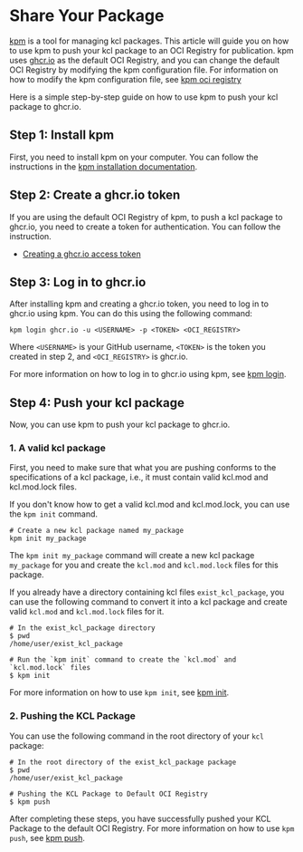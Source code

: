 # Share Your Package

[kpm](https://github.com/KusionStack/kpm) is a tool for managing kcl packages. This article will guide you on how to use kpm to push your kcl package to an OCI Registry for publication. kpm uses [ghcr.io](https://ghcr.io) as the default OCI Registry, and you can change the default OCI Registry by modifying the kpm configuration file. For information on how to modify the kpm configuration file, see [kpm oci registry](https://github.com/kcl-lang/kpm/blob/main/docs/kpm_oci.md#kpm-registry)

Here is a simple step-by-step guide on how to use kpm to push your kcl package to ghcr.io.

## Step 1: Install kpm

First, you need to install kpm on your computer. You can follow the instructions in the [kpm installation documentation](https://kcl-lang.io/docs/user_docs/guides/package-management/installation).

## Step 2: Create a ghcr.io token

If you are using the default OCI Registry of kpm, to push a kcl package to ghcr.io, you need to create a token for authentication. You can follow the instruction.

- [Creating a ghcr.io access token](https://docs.github.com/en/authentication/keeping-your-account-and-data-secure/managing-your-personal-access-tokens#creating-a-personal-access-token-classic)

## Step 3: Log in to ghcr.io

After installing kpm and creating a ghcr.io token, you need to log in to ghcr.io using kpm. You can do this using the following command:

```shell
kpm login ghcr.io -u <USERNAME> -p <TOKEN> <OCI_REGISTRY>
```

Where `<USERNAME>` is your GitHub username, `<TOKEN>` is the token you created in step 2, and `<OCI_REGISTRY>` is ghcr.io.

For more information on how to log in to ghcr.io using kpm, see [kpm login](https://kcl-lang.io/docs/reference/package-management/command-reference/login).

## Step 4: Push your kcl package

Now, you can use kpm to push your kcl package to ghcr.io.

### 1. A valid kcl package

First, you need to make sure that what you are pushing conforms to the specifications of a kcl package, i.e., it must contain valid kcl.mod and kcl.mod.lock files.

If you don't know how to get a valid kcl.mod and kcl.mod.lock, you can use the `kpm init` command.

```shell
# Create a new kcl package named my_package
kpm init my_package
```

The `kpm init my_package` command will create a new kcl package `my_package` for you and create the `kcl.mod` and `kcl.mod.lock` files for this package.

If you already have a directory containing kcl files `exist_kcl_package`, you can use the following command to convert it into a kcl package and create valid `kcl.mod` and `kcl.mod.lock` files for it.

```shell
# In the exist_kcl_package directory
$ pwd 
/home/user/exist_kcl_package

# Run the `kpm init` command to create the `kcl.mod` and `kcl.mod.lock` files
$ kpm init 
```

For more information on how to use `kpm init`, see [kpm init](https://kcl-lang.io/docs/reference/package-management/command-reference/init).

### 2. Pushing the KCL Package

You can use the following command in the root directory of your `kcl` package:

```shell
# In the root directory of the exist_kcl_package package
$ pwd 
/home/user/exist_kcl_package

# Pushing the KCL Package to Default OCI Registry
$ kpm push
```

After completing these steps, you have successfully pushed your KCL Package to the default OCI Registry.
For more information on how to use `kpm push`, see [kpm push](https://kcl-lang.io/docs/reference/package-management/command-reference/push).
